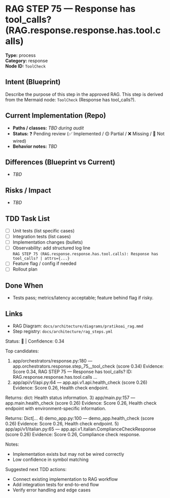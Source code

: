 # RAG STEP 75 — Response has tool_calls? (RAG.response.response.has.tool.calls)

**Type:** process  
**Category:** response  
**Node ID:** `ToolCheck`

## Intent (Blueprint)
Describe the purpose of this step in the approved RAG. This step is derived from the Mermaid node: `ToolCheck` (Response has tool_calls?).

## Current Implementation (Repo)
- **Paths / classes:** _TBD during audit_
- **Status:** ❓ Pending review (✅ Implemented / 🟡 Partial / ❌ Missing / 🔌 Not wired)
- **Behavior notes:** _TBD_

## Differences (Blueprint vs Current)
- _TBD_

## Risks / Impact
- _TBD_

## TDD Task List
- [ ] Unit tests (list specific cases)
- [ ] Integration tests (list cases)
- [ ] Implementation changes (bullets)
- [ ] Observability: add structured log line  
  `RAG STEP 75 (RAG.response.response.has.tool.calls): Response has tool_calls? | attrs={...}`
- [ ] Feature flag / config if needed
- [ ] Rollout plan

## Done When
- Tests pass; metrics/latency acceptable; feature behind flag if risky.

## Links
- RAG Diagram: `docs/architecture/diagrams/pratikoai_rag.mmd`
- Step registry: `docs/architecture/rag_steps.yml`


<!-- AUTO-AUDIT:BEGIN -->
Status: 🔌  |  Confidence: 0.34

Top candidates:
1) app/orchestrators/response.py:180 — app.orchestrators.response.step_75__tool_check (score 0.34)
   Evidence: Score 0.34, RAG STEP 75 — Response has tool_calls?
ID: RAG.response.response.has.tool.calls
...
2) app/api/v1/api.py:64 — app.api.v1.api.health_check (score 0.26)
   Evidence: Score 0.26, Health check endpoint.

Returns:
    dict: Health status information.
3) app/main.py:157 — app.main.health_check (score 0.26)
   Evidence: Score 0.26, Health check endpoint with environment-specific information.

Returns:
    Dict[...
4) demo_app.py:100 — demo_app.health_check (score 0.26)
   Evidence: Score 0.26, Health check endpoint.
5) app/api/v1/italian.py:65 — app.api.v1.italian.ComplianceCheckResponse (score 0.26)
   Evidence: Score 0.26, Compliance check response.

Notes:
- Implementation exists but may not be wired correctly
- Low confidence in symbol matching

Suggested next TDD actions:
- Connect existing implementation to RAG workflow
- Add integration tests for end-to-end flow
- Verify error handling and edge cases
<!-- AUTO-AUDIT:END -->